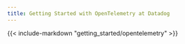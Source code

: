 ```yaml
---
title: Getting Started with OpenTelemetry at Datadog
---
```


{{< include-markdown "getting_started/opentelemetry" >}}